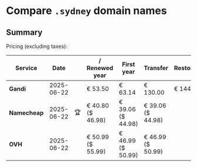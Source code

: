 # Compare `.sydney` domain names

## Summary

Pricing (excluding taxes):

| Service | Date |  | / Renewed year | First year | Transfer | Restoration |
|--|--|--|--|--|--|--|
| **Gandi** | 2025-06-22 |  | € 53.50 | € 63.14 | € 130.00 | € 144.44 |
| **Namecheap** | 2025-06-22 | 🏆 | € 40.80<br>($ 46.98) | € 39.06<br>($ 44.98) | € 39.06<br>($ 44.98) |  |
| **OVH** | 2025-06-22 |  | € 50.99<br>($ 55.99) | € 46.99<br>($ 50.99) | € 46.99<br>($ 50.99) |  |
